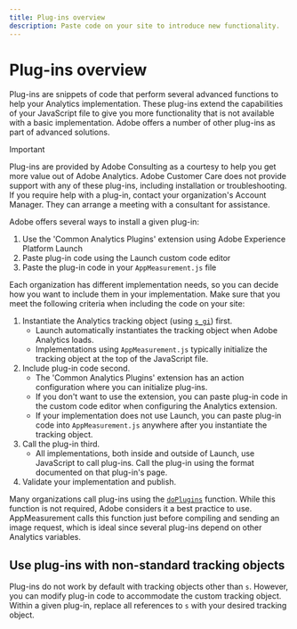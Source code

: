 ```yaml
---
title: Plug-ins overview
description: Paste code on your site to introduce new functionality.
---
```


# Plug-ins overview

Plug-ins are snippets of code that perform several advanced functions to help your Analytics implementation. These plug-ins extend the capabilities of your JavaScript file to give you more functionality that is not available with a basic implementation. Adobe offers a number of other plug-ins as part of advanced solutions.

>[!IMPORTANT]
>
>Plug-ins are provided by Adobe Consulting as a courtesy to help you get more value out of Adobe Analytics. Adobe Customer Care does not provide support with any of these plug-ins, including installation or troubleshooting. If you require help with a plug-in, contact your organization's Account Manager. They can arrange a meeting with a consultant for assistance.

Adobe offers several ways to install a given plug-in:

1. Use the 'Common Analytics Plugins' extension using Adobe Experience Platform Launch
2. Paste plug-in code using the Launch custom code editor
3. Paste the plug-in code in your `AppMeasurement.js` file

Each organization has different implementation needs, so you can decide how you want to include them in your implementation. Make sure that you meet the following criteria when including the code on your site:

1. Instantiate the Analytics tracking object (using [`s_gi`](../functions/s-gi.md)) first.
   * Launch automatically instantiates the tracking object when Adobe Analytics loads.
   * Implementations using `AppMeasurement.js` typically initialize the tracking object at the top of the JavaScript file.
2. Include plug-in code second.
   * The 'Common Analytics Plugins' extension has an action configuration where you can initialize plug-ins.
   * If you don't want to use the extension, you can paste plug-in code in the custom code editor when configuring the Analytics extension.
   * If your implementation does not use Launch, you can paste plug-in code into `AppMeasurement.js` anywhere after you instantiate the tracking object.
3. Call the plug-in third.
   * All implementations, both inside and outside of Launch, use JavaScript to call plug-ins. Call the plug-in using the format documented on that plug-in's page.
4. Validate your implementation and publish.

Many organizations call plug-ins using the [`doPlugins`](../functions/doplugins.md) function. While this function is not required, Adobe considers it a best practice to use. AppMeasurement calls this function just before compiling and sending an image request, which is ideal since several plug-ins depend on other Analytics variables.

## Use plug-ins with non-standard tracking objects

Plug-ins do not work by default with tracking objects other than `s`. However, you can modify plug-in code to accommodate the custom tracking object. Within a given plug-in, replace all references to `s` with your desired tracking object.
